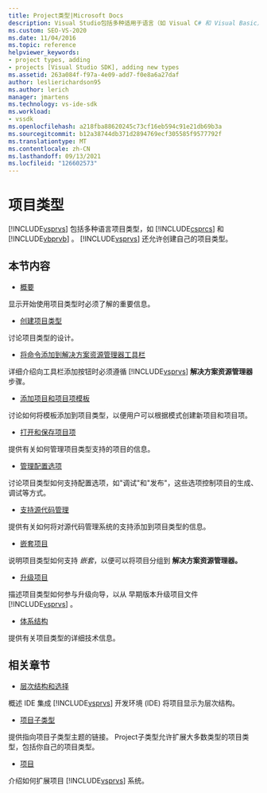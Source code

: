 ```yaml
---
title: Project类型|Microsoft Docs
description: Visual Studio包括多种适用于语言（如 Visual C# 和 Visual Basic）的项目类型。 Visual Studio还可以创建自己的项目类型。
ms.custom: SEO-VS-2020
ms.date: 11/04/2016
ms.topic: reference
helpviewer_keywords:
- project types, adding
- projects [Visual Studio SDK], adding new types
ms.assetid: 263a084f-f97a-4e09-add7-f0e8a6a27daf
author: leslierichardson95
ms.author: lerich
manager: jmartens
ms.technology: vs-ide-sdk
ms.workload:
- vssdk
ms.openlocfilehash: a218fba88620245c73cf16eb594c91e21db69b3a
ms.sourcegitcommit: b12a38744db371d2894769ecf305585f9577792f
ms.translationtype: MT
ms.contentlocale: zh-CN
ms.lasthandoff: 09/13/2021
ms.locfileid: "126602573"
---
```

# <a name="project-types"></a>项目类型
[!INCLUDE[vsprvs](../../code-quality/includes/vsprvs_md.md)] 包括多种语言项目类型，如 [!INCLUDE[csprcs](../../data-tools/includes/csprcs_md.md)] 和 [!INCLUDE[vbprvb](../../code-quality/includes/vbprvb_md.md)] 。 [!INCLUDE[vsprvs](../../code-quality/includes/vsprvs_md.md)] 还允许创建自己的项目类型。

## <a name="in-this-section"></a>本节内容
- [概要](../../extensibility/internals/project-type-essentials.md)

 显示开始使用项目类型时必须了解的重要信息。

- [创建项目类型](../../extensibility/internals/creating-project-types.md)

 讨论项目类型的设计。

- [将命令添加到解决方案资源管理器工具栏](../../extensibility/adding-a-command-to-the-solution-explorer-toolbar.md)

 详细介绍向工具栏添加按钮时必须遵循 [!INCLUDE[vsprvs](../../code-quality/includes/vsprvs_md.md)] **解决方案资源管理器** 步骤。

- [添加项目和项目项模板](../../extensibility/internals/adding-project-and-project-item-templates.md)

 讨论如何将模板添加到项目类型，以便用户可以根据模式创建新项目和项目项。

- [打开和保存项目项](../../extensibility/internals/opening-and-saving-project-items.md)

 提供有关如何管理项目类型支持的项目的信息。

- [管理配置选项](../../extensibility/internals/managing-configuration-options.md)

 讨论项目类型如何支持配置选项，如"调试"和"发布"，这些选项控制项目的生成、调试等方式。

- [支持源代码管理](../../extensibility/internals/supporting-source-control.md)

 提供有关如何将对源代码管理系统的支持添加到项目类型的信息。

- [嵌套项目](../../extensibility/internals/nesting-projects.md)

 说明项目类型如何支持 *嵌套*，以便可以将项目分组到 **解决方案资源管理器。**

- [升级项目](../../extensibility/internals/upgrading-projects.md)

 描述项目类型如何参与升级向导，以从 早期版本升级项目文件 [!INCLUDE[vsprvs](../../code-quality/includes/vsprvs_md.md)] 。

- [体系结构](../../extensibility/internals/project-types-architecture.md)

 提供有关项目类型的详细技术信息。

## <a name="related-sections"></a>相关章节
- [层次结构和选择](../../extensibility/internals/hierarchies-and-selection.md)

 概述 IDE 集成 [!INCLUDE[vsprvs](../../code-quality/includes/vsprvs_md.md)] 开发环境 (IDE) 将项目显示为层次结构。

- [项目子类型](../../extensibility/internals/project-subtypes.md)

 提供指向项目子类型主题的链接。 Project子类型允许扩展大多数类型的项目类型，包括你自己的项目类型。

- [项目](../../extensibility/internals/projects.md)

 介绍如何扩展项目 [!INCLUDE[vsprvs](../../code-quality/includes/vsprvs_md.md)] 系统。
